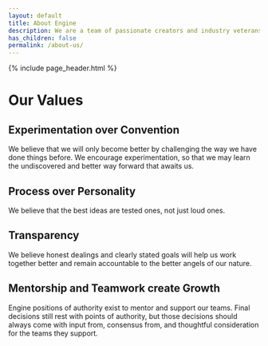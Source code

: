 ```yaml
---
layout: default
title: About Engine
description: We are a team of passionate creators and industry veterans. We scale our company sustainably by fostering transparency and by making our customers into true fans.
has_children: false
permalink: /about-us/
---
```


{% include page_header.html %}

# Our Values

## Experimentation over Convention

We believe that we will only become better by challenging the way we have done things before. We encourage experimentation, so that we may learn the undiscovered and better way forward that awaits us.

## Process over Personality

We believe that the best ideas are tested ones, not just loud ones.

## Transparency

We believe honest dealings and clearly stated goals will help us work together better and remain accountable to the better angels of our nature.

## Mentorship and Teamwork create Growth

Engine positions of authority exist to mentor and support our teams. Final decisions still rest with points of authority, but those decisions should always come with input from, consensus from, and thoughtful consideration for the teams they support.
